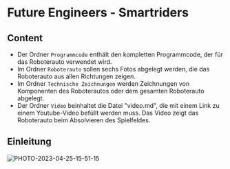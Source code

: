 Future Engineers - Smartriders 
====

## Content

* Der Ordner `Programmcode` enthält den kompletten Programmcode, der für das Roboterauto verwendet wird.
* Im Ordner `Roboterauto` sollen sechs Fotos abgelegt werden, die das Roboterauto aus allen Richtungen zeigen.
* Im Ordner `Technische Zeichnungen` werden Zeichnungen von Komponenten des Roboterautos oder dem gesamten Roboterauto abgelegt.
* Der Ordner `Video` beinhaltet die Datei "video.md", die mit einem Link zu einem Youtube-Video befüllt werden muss. Das Video zeigt das Roboterauto beim Absolvieren des Spielfeldes.

## Einleitung

![PHOTO-2023-04-25-15-51-15](https://user-images.githubusercontent.com/131178788/235305585-3813cfa9-fe58-429f-ac3e-2bfa22f2d13f.jpg)
